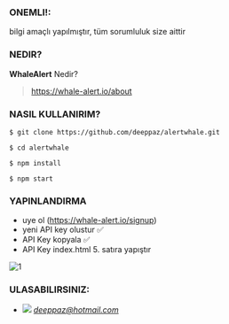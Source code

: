 ### **ONEMLI!:**

bilgi amaçlı yapılmıştır, tüm sorumluluk size aittir

### NEDIR?

**WhaleAlert** Nedir?
> https://whale-alert.io/about

### NASIL KULLANIRIM?


`$ git clone https://github.com/deeppaz/alertwhale.git`

`$ cd alertwhale`

`$ npm install`

`$ npm start`

### YAPINLANDIRMA

- uye ol (https://whale-alert.io/signup)
- yeni API key olustur ✅ 
- API Key kopyala ✅ 
- API Key index.html 5. satıra yapıştır

![1](http://i63.tinypic.com/2ntjtaw.png)


### ULASABILIRSINIZ:
- ![](http://icons.iconarchive.com/icons/iconsmind/outline/48/Mail-icon.png) *deeppaz@hotmail.com*
